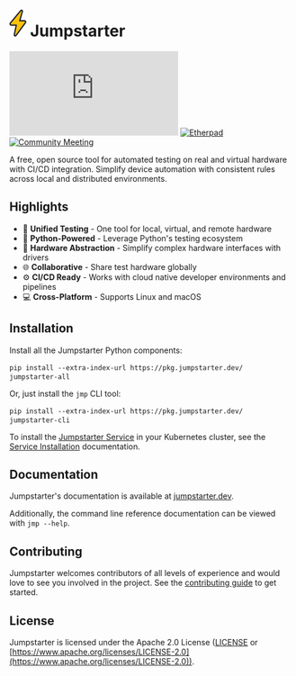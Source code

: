 # ![bolt](assets/bolt.svg) Jumpstarter

[![Matrix](https://img.shields.io/matrix/jumpstarter%3Amatrix.org?color=blue)](https://matrix.to/#/#jumpstarter:matrix.org)
[![Etherpad](https://img.shields.io/badge/Etherpad-Notes-blue?logo=etherpad)](https://etherpad.jumpstarter.dev/pad-lister)
[![Community Meeting](https://img.shields.io/badge/Weekly%20Meeting-Google%20Meet-blue?logo=google-meet)](https://meet.google.com/gzd-hhbd-hpu)

A free, open source tool for automated testing on real and virtual hardware with
CI/CD integration. Simplify device automation with consistent rules across local
and distributed environments.

## Highlights

- 🧪 **Unified Testing** - One tool for local, virtual, and remote hardware
- 🐍 **Python-Powered** - Leverage Python's testing ecosystem
- 🔌 **Hardware Abstraction** - Simplify complex hardware interfaces with
  drivers
- 🌐 **Collaborative** - Share test hardware globally
- ⚙️ **CI/CD Ready** - Works with cloud native developer environments and
  pipelines
- 💻 **Cross-Platform** - Supports Linux and macOS

## Installation

Install all the Jumpstarter Python components:

```shell
pip install --extra-index-url https://pkg.jumpstarter.dev/ jumpstarter-all
```

Or, just install the `jmp` CLI tool:

```shell
pip install --extra-index-url https://pkg.jumpstarter.dev/ jumpstarter-cli
```

To install the [Jumpstarter
Service](https://jumpstarter.dev/introduction/service.html) in your Kubernetes
cluster, see the [Service
Installation](https://jumpstarter.dev/installation/service/index.html)
documentation.

## Documentation

Jumpstarter's documentation is available at
[jumpstarter.dev](https://jumpstarter.dev).

Additionally, the command line reference documentation can be viewed with `jmp
--help`.

## Contributing

Jumpstarter welcomes contributors of all levels of experience and would love to
see you involved in the project. See the [contributing
guide](https://jumpstarter.dev/contributing/) to get started.

## License

Jumpstarter is licensed under the Apache 2.0 License ([LICENSE](LICENSE) or
[https://www.apache.org/licenses/LICENSE-2.0](https://www.apache.org/licenses/LICENSE-2.0)).

